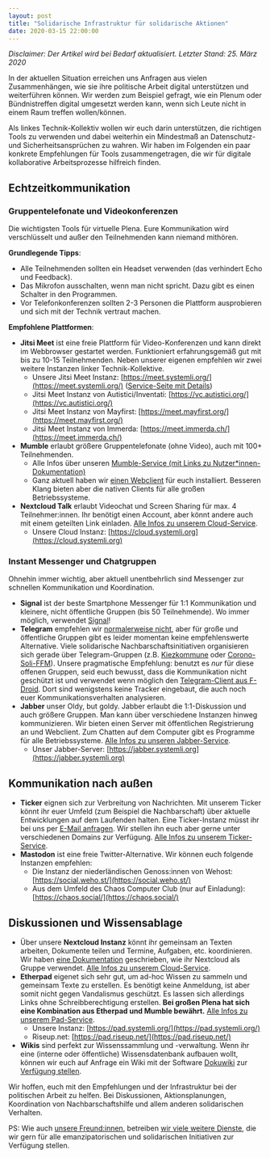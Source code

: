 ```yaml
---
layout: post
title: "Solidarische Infrastruktur für solidarische Aktionen"
date: 2020-03-15 22:00:00
---
```


*Disclaimer: Der Artikel wird bei Bedarf aktualisiert. Letzter Stand: 25. März 2020*

In der aktuellen Situation erreichen uns Anfragen aus vielen Zusammenhängen, wie sie ihre politische Arbeit digital unterstützen und weiterführen können. Wir werden zum Beispiel gefragt, wie ein Plenum oder Bündnistreffen digital umgesetzt werden kann, wenn sich Leute nicht in einem Raum treffen wollen/können.

Als linkes Technik-Kollektiv wollen wir euch darin unterstützen, die richtigen Tools zu verwenden und dabei weiterhin ein Mindestmaß an Datenschutz- und Sicherheitsansprüchen zu wahren. Wir haben im Folgenden ein paar konkrete Empfehlungen für Tools zusammengetragen, die wir für digitale kollaborative Arbeitsprozesse hilfreich finden.

<!--more-->

## Echtzeitkommunikation

### Gruppentelefonate und Videokonferenzen

Die wichtigsten Tools für virtuelle Plena. Eure Kommunikation wird verschlüsselt und außer den Teilnehmenden kann niemand mithören.

**Grundlegende Tipps**:

- Alle Teilnehmenden sollten ein Headset verwenden (das verhindert Echo und Feedback).
- Das Mikrofon ausschalten, wenn man nicht spricht. Dazu gibt es einen Schalter in den Programmen.
- Vor Telefonkonferenzen sollten 2-3 Personen die Plattform ausprobieren und sich mit der Technik vertraut machen.

**Empfohlene Plattformen**:

- **Jitsi Meet** ist eine freie Plattform für Video-Konferenzen und kann direkt im Webbrowser gestartet werden. Funktioniert erfahrungsgemäß gut mit bis zu 10-15 Teilnehmenden. Neben unserer eigenen empfehlen wir zwei weitere Instanzen linker Technik-Kollektive.
  - Unsere Jitsi Meet Instanz: [https://meet.systemli.org/](https://meet.systemli.org/) ([Service-Seite mit Details](/service/meet.html))
  - Jitsi Meet Instanz von Autistici/Inventati: [https://vc.autistici.org/](https://vc.autistici.org/)
  - Jitsi Meet Instanz von Mayfirst: [https://meet.mayfirst.org/](https://meet.mayfirst.org/)
  - Jitsi Meet Instanz von Immerda: [https://meet.immerda.ch/](https://meet.immerda.ch/)
- **Mumble** erlaubt größere Gruppentelefonate (ohne Video), auch mit 100+ Teilnehmenden.
  - Alle Infos über unseren [Mumble-Service (mit Links zu Nutzer\*innen-Dokumentation)](/service/mumble.html)
  - Ganz aktuell haben wir [einen Webclient](https://talk.systemli.org) für euch installiert. Besseren Klang bieten aber die nativen Clients für alle großen Betriebssysteme.
- **Nextcloud Talk** erlaubt Videochat und Screen Sharing für max. 4 Teilnehmer:innen. Ihr benötigt einen Account, aber könnt andere auch mit einem geteilten Link einladen. [Alle Infos zu unserem Cloud-Service](/service/cloud.html). 
  - Unsere Cloud Instanz: [https://cloud.systemli.org](https://cloud.systemli.org)

### Instant Messenger und Chatgruppen

Ohnehin immer wichtig, aber aktuell unentbehrlich sind Messenger zur schnellen Kommunikation und Koordination.

- **Signal** ist der beste Smartphone Messenger für 1:1 Kommunikation und kleinere, nicht öffentliche Gruppen (bis 50 Teilnehmende). Wo immer möglich, verwendet [Signal](https://signal.org/)!
- **Telegram** empfehlen wir [normalerweise nicht](https://www.kuketz-blog.de/telegram-sicherheit-gibt-es-nur-auf-anfrage-messenger-teil3/), aber für große und öffentliche Gruppen gibt es leider momentan keine empfehlenswerte Alternative. Viele solidarische Nachbarschaftsinitiativen organisieren sich gerade über Telegram-Gruppen (z.B. [Kiezkommune](https://kiezkommune.noblogs.org/) oder [Corono-Soli-FFM](https://www.corona-soli-ffm.org/)). Unsere pragmatische Empfehlung: benutzt es *nur* für diese offenen Gruppen, seid euch bewusst, dass die Kommunikation nicht geschützt ist und verwendet wenn möglich den [Telegram-Client aus F-Droid](https://f-droid.org/en/packages/org.telegram.messenger/). Dort sind wenigstens keine Tracker eingebaut, die auch noch euer Kommunikationsverhalten analysieren.
- **Jabber** unser Oldy, but goldy. Jabber erlaubt die 1:1-Diskussion und auch größere Gruppen. Man kann über verschiedene Instanzen hinweg kommunizieren. Wir bieten einen Server mit öffentlichen Registrierung an und Webclient. Zum Chatten auf dem Computer gibt es Programme für alle Betriebssysteme. [Alle Infos zu unseren Jabber-Service](/service/xmpp.html).
  - Unser Jabber-Server: [https://jabber.systemli.org](https://jabber.systemli.org)

## Kommunikation nach außen

- **Ticker** eignen sich zur Verbreitung von Nachrichten. Mit unserem Ticker könnt ihr euer Umfeld (zum Beispiel die Nachbarschaft) über aktuelle Entwicklungen auf dem Laufenden halten. Eine Ticker-Instanz müsst  ihr bei uns per <a href="mailto:support@systemli.org">E-Mail anfragen</a>. Wir stellen ihn euch aber gerne unter verschiedenen Domains zur Verfügung. [Alle Infos zu unserem Ticker-Service](/service/ticker.html).
- **Mastodon** ist eine freie Twitter-Alternative. Wir können euch folgende Instanzen empfehlen:
  - Die Instanz der niederländischen Genoss:innen von Wehost: [https://social.weho.st/](https://social.weho.st/)
  - Aus dem Umfeld des Chaos Computer Club (nur auf Einladung): [https://chaos.social/](https://chaos.social/)

## Diskussionen und Wissensablage

- Über unsere **Nextcloud Instanz** könnt ihr gemeinsam an Texten arbeiten, Dokumente teilen und Termine, Aufgaben, etc. koordinieren. Wir haben [eine Dokumentation](https://wiki.systemli.org/howto/nextcloud/gruppen) geschrieben, wie ihr Nextcloud als Gruppe verwendet. [Alle Infos zu unserem Cloud-Service](/service/cloud.html).
- **Etherpad** eigenet sich sehr gut, um ad-hoc Wissen zu sammeln und gemeinsam Texte zu erstellen. Es benötigt keine Anmeldung, ist aber somit nicht gegen Vandalismus geschützt. Es lassen sich allerdings Links ohne Schreibberechtigung erstellen. **Bei großen Plena hat sich eine Kombination aus Etherpad und Mumble bewährt.** [Alle Infos zu unserem Pad-Service](/service/etherpad.html).
  - Unsere Instanz: [https://pad.systemli.org/](https://pad.systemli.org/)
  - Riseup.net: [https://pad.riseup.net/](https://pad.riseup.net/)
- **Wikis** sind perfekt zur Wissenssammlung und -verwaltung. Wenn ihr eine (interne oder öffentliche) Wissensdatenbank aufbauen wollt, können wir euch auf Anfrage ein Wiki mit der Software [Dokuwiki](https://www.dokuwiki.org/dokuwiki) zur [Verfügung stellen](/service/hosting.html#wikis).

Wir hoffen, euch mit den Empfehlungen und der Infrastruktur bei der politischen Arbeit zu helfen. Bei Diskussionen, Aktionsplanungen, Koordination von Nachbarschaftshilfe und allem anderen solidarischen Verhalten.

PS: Wie auch [unsere Freund:innen](/friends.html), betreiben [wir viele weitere Dienste](/service/index.html), die wir gern für alle emanzipatorischen und solidarischen Initiativen zur Verfügung stellen.

